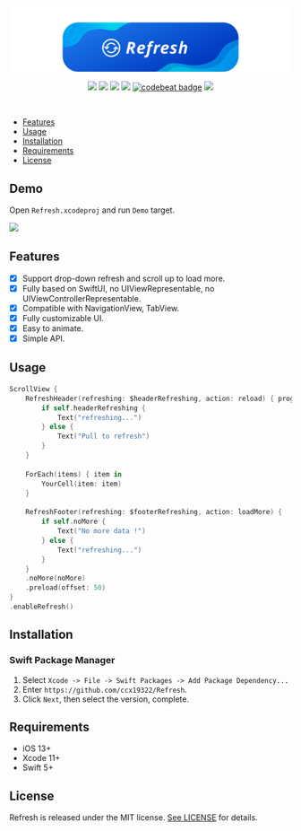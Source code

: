 ![Refresh](https://github.com/ccx19322/Refresh/blob/master/Images/logo.png)

<p align="center">
<a href="https://developer.apple.com/swift"><img src="https://img.shields.io/badge/language-Swift%205-f48041.svg?style=flat"></a>
<a href="https://developer.apple.com/swiftui"><img src="https://img.shields.io/badge/framework-SwiftUI-blue.svg?style=flat"></a>
<a href="https://developer.apple.com/ios"><img src="https://img.shields.io/badge/platform-iOS%2014%2b-blue.svg?style=flat"></a>
<a href="https://github.com/apple/swift-package-manager"><img src="https://img.shields.io/badge/SPM-compatible-4BC51D.svg?style=flat"></a>
<a href="https://codebeat.co/projects/github-com-ccx19322-refresh-master"><img alt="codebeat badge" src="https://codebeat.co/badges/a130bdd3-eb27-4bf1-820f-8839bbbb3715" /></a>
<a href="https://github.com/ccx19322/Refresh/blob/master/LICENSE"><img src="http://img.shields.io/badge/license-MIT-lightgrey.svg?style=flat"></a>
</p>
<br/>

- [Features](#features)
- [Usage](#usage)
- [Installation](#installation)
- [Requirements](#requirements)
- [License](#license)

## Demo

Open `Refresh.xcodeproj` and run `Demo` target.

<image src="Images/screenshot.gif" width="40%" />

## Features

- [x] Support drop-down refresh and scroll up to load more.
- [x] Fully based on SwiftUI, no UIViewRepresentable, no UIViewControllerRepresentable.
- [x] Compatible with NavigationView, TabView.
- [x] Fully customizable UI.
- [x] Easy to animate.
- [x] Simple API.

## Usage

```swift
ScrollView {
    RefreshHeader(refreshing: $headerRefreshing, action: reload) { progress in
        if self.headerRefreshing {
            Text("refreshing...")
        } else {
            Text("Pull to refresh")
        }
    }

    ForEach(items) { item in
        YourCell(item: item)
    }

    RefreshFooter(refreshing: $footerRefreshing, action: loadMore) {
        if self.noMore {
            Text("No more data !")
        } else {
            Text("refreshing...")
        }
    }
    .noMore(noMore)
    .preload(offset: 50)
}
.enableRefresh()
```

## Installation

### Swift Package Manager

1. Select `Xcode -> File -> Swift Packages -> Add Package Dependency...` 
2. Enter `https://github.com/ccx19322/Refresh`.
3. Click `Next`, then select the version, complete.

## Requirements

- iOS 13+
- Xcode 11+
- Swift 5+

## License

Refresh is released under the MIT license. [See LICENSE](https://github.com/ccx19322/Refresh/blob/master/LICENSE) for details.

